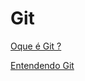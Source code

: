 # Git

[Oque é Git ?](https://youtu.be/ts-H3W1uLMM?si=MHre7Cw0ISx0dFDK)

[Entendendo Git](https://www.youtube.com/watch?v=6Czd1Yetaac&ab_channel=FabioAkita)